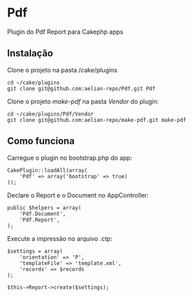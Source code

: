 # Pdf

Plugin do Pdf Report para Cakephp apps

## Instalação

Clone o projeto na pasta /cake/plugins

```
cd ~/cake/plugins
git clone git@github.com:aelian-repo/Pdf.git Pdf
```

Clone o projeto *make-pdf* na pasta *Vendor* do plugin:

```
cd ~/cake/plugins/Pdf/Vendor
git clone git@github.com:aelian-repo/make-pdf.git make-pdf
```


## Como funciona

Carregue o plugin no bootstrap.php do app:

```
CakePlugin::loadAll(array(
    'Pdf' => array('bootstrap' => true)
));
```

Declare o Report e o Document no AppController:

```
public $helpers = array(
    'Pdf.Document',
    'Pdf.Report', 
);  
```

Execute a impressão no arquivo .ctp:

```
$settings = array(
    'orientation' => 'P',
    'templateFile' => 'template.xml',
    'records' => $records
);

$this->Report->create($settings);
```


